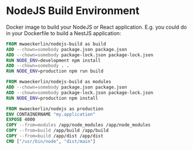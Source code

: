 NodeJS Build Environment
========================

Docker image to build your NodeJS or React application. E.g. you could do in your Dockerfile to build a NestJS application:

```Dockerfile
FROM mwaeckerlin/nodejs-build as build
ADD --chown=somebody package.json package.json
ADD --chown=somebody package-lock.json package-lock.json
RUN NODE_ENV=development npm install
ADD --chown=somebody . .
RUN NODE_ENV=production npm run build

FROM mwaeckerlin/nodejs-build as modules
ADD --chown=somebody package.json package.json
ADD --chown=somebody package-lock.json package-lock.json
RUN NODE_ENV=production npm install

FROM mwaeckerlin/nodejs as production
ENV CONTAINERNAME "my.application"
EXPOSE 4000
COPY --from=modules /app/node_modules /app/node_modules
COPY --from=build /app/build /app/build
COPY --from=build /app/dist /app/dist
CMD ["/usr/bin/node", "dist/main"]
```
